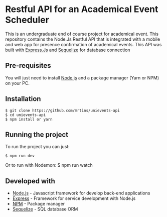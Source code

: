 # Restful API for an Academical Event Scheduler

This is an undergraduate end of course project for academical event. This repository contains the Node.Js Restful API that is integrated with a mobile and web app for presence confirmation of academical events. This API was built with [Express.Js](https://expressjs.com/) and [Sequelize](https://sequelize.org/) for database connection

## Pre-requisites

You will just need to install [Node.js](https://nodejs.org/) and a package manager (Yarn or NPM) on your PC.

## Installation

    $ git clone https://github.com/mrtins/unievents-api
    $ cd unievents-api
    $ npm install or yarn

## Running the project

To run the project you can just:

    $ npm run dev
    
Or to run with Nodemon:
    $ npm run watch
    
## Developed with

* [Node.js](https://nodejs.org/) - Javascript framework for develop back-end applications
* [Express](https://expressjs.com/pt-br/) - Framework for service development with Node.js
* [NPM](https://www.npmjs.com/) - Package manager
* [Sequelize](https://sequelize.org/) - SQL database ORM
